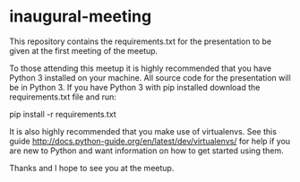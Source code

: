 # inaugural-meeting
This repository contains the requirements.txt for the presentation to be given at the first meeting of the meetup. 

To those attending this meetup it is highly recommended that you have Python 3 installed on your machine. All source code for the presentation will be in Python 3. If you have Python 3 with pip installed download the requirements.txt file and run:

pip install -r requirements.txt

It is also highly recommended that you make use of virtualenvs. See this guide http://docs.python-guide.org/en/latest/dev/virtualenvs/ for help if you are new to Python and want information on how to get started using them. 

Thanks and I hope to see you at the meetup. 
